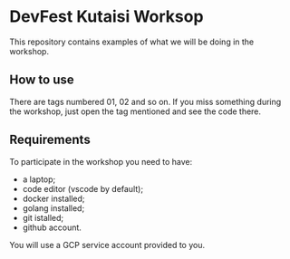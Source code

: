 # DevFest Kutaisi Worksop

This repository contains examples of what we will be doing in the workshop.

## How to use

There are tags numbered 01, 02 and so on. If you miss something during the workshop, just open the tag mentioned and see the code there.

## Requirements

To participate in the workshop you need to have:

- a laptop;
- code editor (vscode by default);
- docker installed;
- golang installed;
- git istalled;
- github account.

You will use a GCP service account provided to you.

